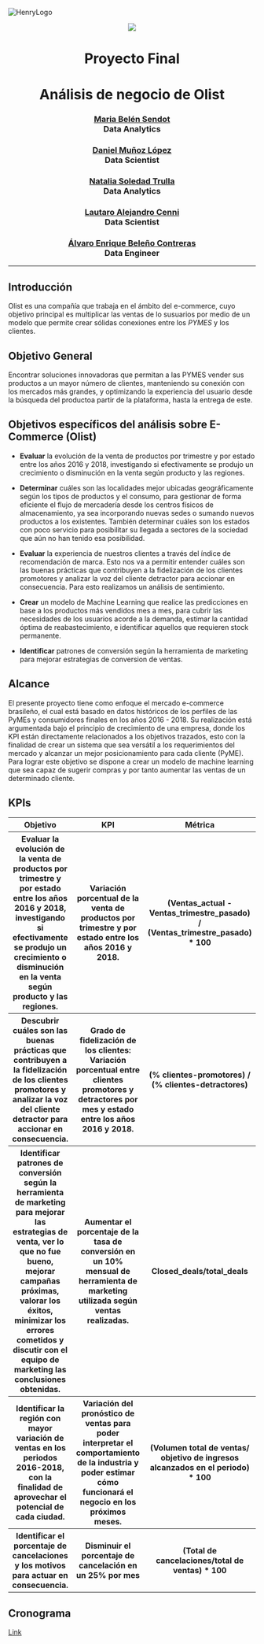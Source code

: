 ![HenryLogo](https://d31uz8lwfmyn8g.cloudfront.net/Assets/logo-henry-white-lg.png)

<p align="center">
<img src="https://cdn-3.expansion.mx/17/86/462e2f2d430496524df469ca5350/oficinas-olist.jpeg"   
>
</p>

<h1 align="center">Proyecto Final</h1>
<h1 align="center">Análisis de negocio de Olist</h1>
<h3 align="center"><a href="https://github.com/belensendot">Maria Belén Sendot</a><br>Data Analytics</h3>
<h3 align="center"><a href="https://github.com/damul90">Daniel Muñoz López</a><br>Data Scientist</h3>
<h3 align="center"><a href="https://github.com/">Natalia Soledad Trulla</a><br>Data Analytics</h3>
<h3 align="center"><a href="https://github.com/Lautaro-Cenni">Lautaro Alejandro Cenni</a><br>Data Scientist</h3>
<h3 align="center"><a href="https://github.com/Alvaro9721">Álvaro Enrique Beleño Contreras</a><br>Data Engineer</h3>

<hr>

## Introducción

Olist es una compañía que trabaja en el ámbito del e-commerce, cuyo objetivo principal es multiplicar las ventas de lo susuarios por medio de un modelo que permite crear sólidas conexiones entre los *PYMES* y los clientes.

## Objetivo General

Encontrar soluciones innovadoras que permitan a las PYMES vender sus productos a un mayor número de clientes, manteniendo su conexión con los mercados más grandes, y optimizando la experiencia del usuario desde la búsqueda del productoa partir de la plataforma, hasta la entrega de este.

## Objetivos específicos del análisis sobre E-Commerce (Olist)

- **Evaluar** la evolución de la venta de productos por trimestre y por estado entre los años 2016 y 2018, investigando si efectivamente se produjo un crecimiento o disminución en la venta según producto y las regiones.

- **Determinar** cuáles son las localidades mejor ubicadas geográficamente según los tipos de productos y el consumo, para gestionar de forma eficiente el flujo de mercadería desde los centros físicos de almacenamiento, ya sea incorporando nuevas sedes o sumando nuevos productos a los existentes. También determinar cuáles son los estados con poco servicio para posibilitar su llegada a sectores de la sociedad que aún no han tenido esa posibilidad.

- **Evaluar** la experiencia de nuestros clientes a través del índice de recomendación de marca. Esto nos va a permitir entender cuáles son las buenas prácticas que contribuyen a la fidelización de los clientes promotores y analizar la voz del cliente detractor para accionar en consecuencia. Para esto realizamos un análisis de sentimiento.

- **Crear** un modelo de Machine Learning que realice las predicciones en base a los productos más vendidos mes a mes, para cubrir las necesidades de los usuarios acorde a la demanda, estimar la cantidad óptima de reabastecimiento, e identificar aquellos que requieren stock permanente.

- **Identificar** patrones de conversión según la herramienta de marketing para mejorar estrategias de conversion de ventas.

## Alcance
El presente proyecto tiene como enfoque el mercado e-commerce brasileño, el cual está basado en datos históricos de los perfiles de las PyMEs y consumidores finales en los años 2016 - 2018. Su realización está argumentada bajo el principio de crecimiento de una empresa, donde los KPI están directamente relacionados a los objetivos trazados, esto con la finalidad de crear un sistema que sea versátil a los requerimientos del mercado y alcanzar un mejor posicionamiento para cada cliente (PyME). Para lograr este objetivo se dispone a crear un modelo de machine learning que sea capaz de sugerir compras y por tanto aumentar las ventas de un determinado cliente.

## KPIs

<table>
    <tr>
        <th> Objetivo</th>
        <th> KPI</th>
        <th>Métrica</th>
    </tr>
    <tr>
        <th>Evaluar la evolución de la venta de productos por trimestre y por estado entre los años 2016 y 2018, investigando si efectivamente se produjo un crecimiento o disminución en la venta según producto y las regiones.</th>
        <th>Variación porcentual de la venta de productos por trimestre y por estado entre los años 2016 y 2018.</th>
        <th>(Ventas_actual - Ventas_trimestre_pasado) / (Ventas_trimestre_pasado) * 100</th>
    </tr>
    <tr>
        <th>Descubrir cuáles son las buenas prácticas que contribuyen a la fidelización de los clientes promotores y analizar la voz del cliente detractor para accionar en consecuencia. </th>
        <th>Grado de fidelización de los clientes: Variación porcentual entre clientes promotores y detractores por mes y estado entre los años 2016 y 2018.</th>
        <th>(% clientes-promotores) / (% clientes-detractores)</th>
    </tr>
        <tr>
        <th>Identificar patrones de conversión según la herramienta de marketing para mejorar las estrategias de venta, ver lo que no fue bueno, mejorar campañas próximas, valorar los éxitos, minimizar los errores cometidos y discutir con el equipo de marketing las conclusiones obtenidas.</th>
        <th>Aumentar el porcentaje de la tasa de conversión en un 10% mensual de herramienta de marketing utilizada según ventas realizadas.</th>
        <th>Closed_deals/total_deals</th>
    </tr>
        <tr>
        <th>Identificar la región con mayor variación de ventas en los periodos 2016-2018, con la finalidad de aprovechar el potencial de cada ciudad.</th>
        <th>Variación del  pronóstico de ventas para poder interpretar  el comportamiento de la industria y poder estimar cómo funcionará el negocio en los próximos meses.</th>
        <th>(Volumen total de ventas/ objetivo de ingresos alcanzados en el periodo) * 100</th>
    </tr>
        <tr>
        <th>Identificar el porcentaje de cancelaciones y los motivos para actuar en consecuencia.</th>
        <th>Disminuir el porcentaje de cancelación en un 25% por mes</th>
        <th>(Total de cancelaciones/total de ventas) * 100</th>
    </tr>
</table>

## Cronograma

[Link](https://trello.com/b/yUevKdVg/cronograma)
